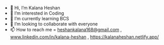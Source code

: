 - 👋 Hi, I’m Kalana Heshan
- 👀 I’m interested in Coding
- 🌱 I’m currently learning BCS
- 💞️ I’m looking to collaborate with everyone
- 📫 How to reach me = heshankalana168@gmail.com , www.linkedin.com/in/kalana-heshan , https://kalanaheshan.netlify.app/

